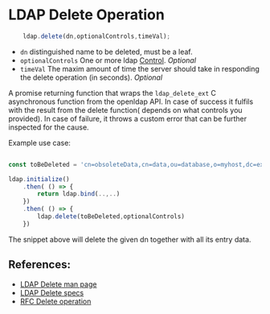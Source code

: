 # LDAP Delete Operation

```javascript
    ldap.delete(dn,optionalControls,timeVal);
```

* `dn` distinguished name to be deleted, must be a leaf.
* `optionalControls` One or more ldap [Control](../controls.MD). _Optional_
* `timeVal` The maxim amount of time the server should take in responding the delete operation (in seconds). _Optional_

A promise returning function that wraps the `ldap_delete_ext` C asynchronous function from the openldap API. In case of success it fulfils with the result from the delete function( depends on what controls you provided). In case of failure, it throws a custom error that can be further inspected for the cause.

Example use case:
```javascript

const toBeDeleted = 'cn=obsoleteData,cn=data,ou=database,o=myhost,dc=example,dc=com';

ldap.initialize()
    .then( () => {
        return ldap.bind(..,..)
    })
    .then( () => {
        ldap.delete(toBeDeleted,optionalControls)
    })

```
The snippet above will delete the given dn together with all its entry data.

## References:

* [LDAP Delete man page](https://linux.die.net/man/3/ldap_delete_ext)
* [LDAP Delete specs](https://www.ldap.com/the-ldap-delete-operation)
* [RFC Delete operation](https://tools.ietf.org/html/rfc4511#section-4.8)


